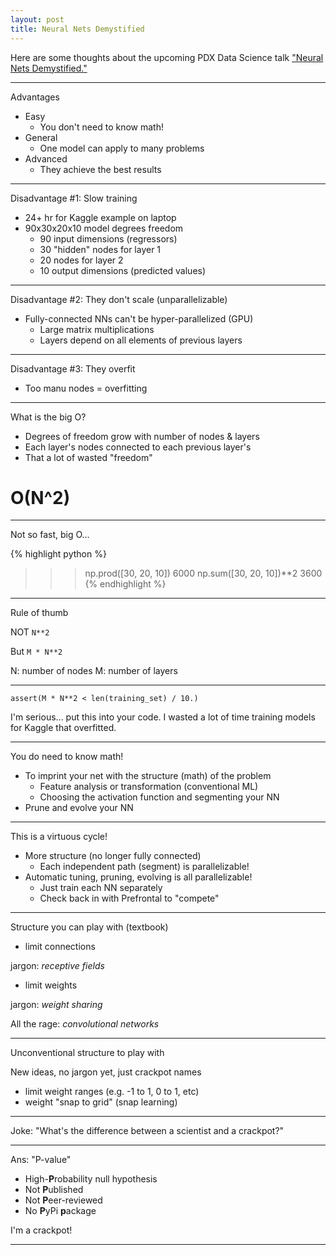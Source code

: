 ```yaml
---
layout: post
title: Neural Nets Demystified
---
```


Here are some thoughts about the upcoming PDX Data Science talk ["Neural Nets Demystified."](/Data-Science-Meetup--Neural-Nets-Demystified/)

---------

Advantages

* Easy
    * You don't need to know math!
* General
    * One model can apply to many problems
* Advanced
    * They achieve the best results

---------

Disadvantage #1: Slow training

* 24+ hr for Kaggle example on laptop
* 90x30x20x10 model degrees freedom
    + 90 input dimensions (regressors)
    + 30 "hidden" nodes for layer 1
    + 20 nodes for layer 2
    + 10 output dimensions (predicted values)

----------

Disadvantage #2: They don't scale (unparallelizable)

* Fully-connected NNs can't be hyper-parallelized (GPU)
    * Large matrix multiplications
    * Layers depend on all elements of previous layers

----------

Disadvantage #3: They overfit

* Too manu nodes = overfitting

---------

What is the big O?

* Degrees of freedom grow with number of nodes & layers
* Each layer's nodes connected to each previous layer's
* That a lot of wasted "freedom"

# O(N^2)

--------

Not so fast, big O...

{% highlight python %}
>>> np.prod([30, 20, 10])
6000
>>> np.sum([30, 20, 10])**2
3600
{% endhighlight %}


----------

Rule of thumb 

NOT `N**2` 

But `M * N**2`

N: number of nodes
M: number of layers

---------

`assert(M * N**2 < len(training_set) / 10.)`

I'm serious... put this into your code.
I wasted a lot of time training models for Kaggle that overfitted.

---------

You do need to know math!

* To imprint your net with the structure (math) of the problem
    * Feature analysis or transformation (conventional ML)
    * Choosing the activation function and segmenting your NN
* Prune and evolve your NN

----------

This is a virtuous cycle!

* More structure (no longer fully connected) 
    * Each independent path (segment) is parallelizable!
* Automatic tuning, pruning, evolving is all parallelizable!
    * Just train each NN separately
    * Check back in with Prefrontal to "compete"

----------

Structure you can play with (textbook)

+ limit connections 

jargon: *receptive fields*

+ limit weights 

jargon: *weight sharing*

All the rage: *convolutional networks*

----------

Unconventional structure to play with

New ideas, no jargon yet, just crackpot names

* limit weight ranges (e.g. -1 to 1, 0 to 1, etc)
* weight "snap to grid" (snap learning)

-----------

Joke: "What's the difference between a scientist and a crackpot?"

-----------

Ans: "P-value"

* High-**P**robability null hypothesis
* Not **P**ublished
* Not **P**eer-reviewed
* No **P**yPi **p**ackage

I'm a crackpot!

-----------

